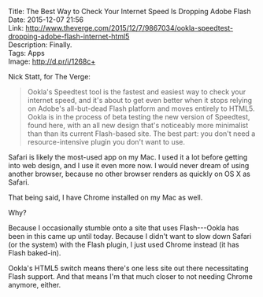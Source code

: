 Title: The Best Way to Check Your Internet Speed Is Dropping Adobe Flash  
Date: 2015-12-07 21:56  
Link: http://www.theverge.com/2015/12/7/9867034/ookla-speedtest-dropping-adobe-flash-internet-html5  
Description: Finally.  
Tags: Apps  
Image: http://d.pr/i/1268c+  

Nick Statt, for The Verge:

> Ookla's Speedtest tool is the fastest and easiest way to check your internet speed, and it's about to get even better when it stops relying on Adobe's all-but-dead Flash platform and moves entirely to HTML5. Ookla is in the process of beta testing the new version of Speedtest, found here, with an all new design that's noticeably more minimalist than than its current Flash-based site. The best part: you don't need a resource-intensive plugin you don't want to use.

Safari is likely the most-used app on my Mac. I used it a lot before getting into web design, and I use it even more now. I would never dream of using another browser, because no other browser renders as quickly on OS X as Safari.

That being said, I have Chrome installed on my Mac as well.

Why?

Because I occasionally stumble onto a site that uses Flash---Ookla has been in this came up until today. Because I didn't want to slow down Safari (or the system) with the Flash plugin, I just used Chrome instead (it has Flash baked-in).

Ookla's HTML5 switch means there's one less site out there necessitating Flash support. And that means I'm that much closer to not needing Chrome anymore, either.